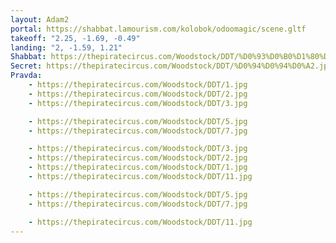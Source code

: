 ```yaml
---
layout: Adam2
portal: https://shabbat.lamourism.com/kolobok/odoomagic/scene.gltf
takeoff: "2.25, -1.69, -0.49"
landing: "2, -1.59, 1.21"
Shabbat: https://thepiratecircus.com/Woodstock/DDT/%D0%93%D0%B0%D1%80%D0%B8%D0%BA%D0%A1%D0%A3%D0%9A%D0%90%D0%A7%D0%81%D0%92.mp4
Secret: https://thepiratecircus.com/Woodstock/DDT/%D0%94%D0%94%D0%A2.jpg
Pravda:
    - https://thepiratecircus.com/Woodstock/DDT/1.jpg
    - https://thepiratecircus.com/Woodstock/DDT/2.jpg
    - https://thepiratecircus.com/Woodstock/DDT/3.jpg

    - https://thepiratecircus.com/Woodstock/DDT/5.jpg
    - https://thepiratecircus.com/Woodstock/DDT/7.jpg

    - https://thepiratecircus.com/Woodstock/DDT/3.jpg
    - https://thepiratecircus.com/Woodstock/DDT/2.jpg
    - https://thepiratecircus.com/Woodstock/DDT/1.jpg
    - https://thepiratecircus.com/Woodstock/DDT/11.jpg

    - https://thepiratecircus.com/Woodstock/DDT/5.jpg
    - https://thepiratecircus.com/Woodstock/DDT/7.jpg

    - https://thepiratecircus.com/Woodstock/DDT/11.jpg
---
```

